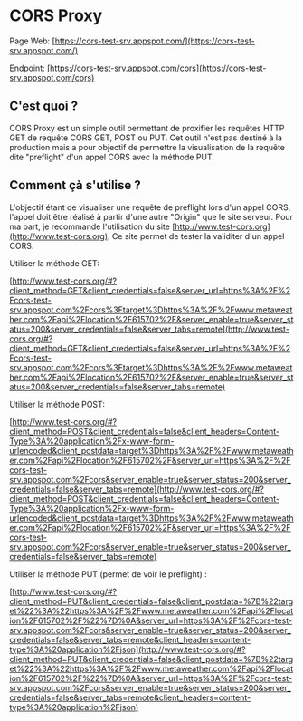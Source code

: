 # CORS Proxy

Page Web: [https://cors-test-srv.appspot.com/](https://cors-test-srv.appspot.com/)

Endpoint: [https://cors-test-srv.appspot.com/cors](https://cors-test-srv.appspot.com/cors)

## C'est quoi ? 

CORS Proxy est un simple outil permettant de proxifier les requêtes HTTP 
GET de requête CORS GET, POST ou PUT. Cet outil n'est pas destiné
à la production mais a pour objectif de permettre la visualisation de 
la requête dite "preflight" d'un appel CORS avec la méthode PUT.

## Comment çà s'utilise ?

L'objectif étant de visualiser une requête de preflight lors d'un
appel CORS, l'appel doit être réalisé à partir d'une autre "Origin" 
que le site serveur. Pour ma part, je recommande l'utilisation du 
site [http://www.test-cors.org](http://www.test-cors.org). Ce site
permet de tester la validiter d'un appel CORS.


Utiliser la méthode GET:

[http://www.test-cors.org/#?client_method=GET&client_credentials=false&server_url=https%3A%2F%2Fcors-test-srv.appspot.com%2Fcors%3Ftarget%3Dhttps%3A%2F%2Fwww.metaweather.com%2Fapi%2Flocation%2F615702%2F&server_enable=true&server_status=200&server_credentials=false&server_tabs=remote](http://www.test-cors.org/#?client_method=GET&client_credentials=false&server_url=https%3A%2F%2Fcors-test-srv.appspot.com%2Fcors%3Ftarget%3Dhttps%3A%2F%2Fwww.metaweather.com%2Fapi%2Flocation%2F615702%2F&server_enable=true&server_status=200&server_credentials=false&server_tabs=remote)


Utiliser la méthode POST:

[http://www.test-cors.org/#?client_method=POST&client_credentials=false&client_headers=Content-Type%3A%20application%2Fx-www-form-urlencoded&client_postdata=target%3Dhttps%3A%2F%2Fwww.metaweather.com%2Fapi%2Flocation%2F615702%2F&server_url=https%3A%2F%2Fcors-test-srv.appspot.com%2Fcors&server_enable=true&server_status=200&server_credentials=false&server_tabs=remote](http://www.test-cors.org/#?client_method=POST&client_credentials=false&client_headers=Content-Type%3A%20application%2Fx-www-form-urlencoded&client_postdata=target%3Dhttps%3A%2F%2Fwww.metaweather.com%2Fapi%2Flocation%2F615702%2F&server_url=https%3A%2F%2Fcors-test-srv.appspot.com%2Fcors&server_enable=true&server_status=200&server_credentials=false&server_tabs=remote)

Utiliser la méthode PUT (permet de voir le preflight) :

[http://www.test-cors.org/#?client_method=PUT&client_credentials=false&client_postdata=%7B%22target%22%3A%22https%3A%2F%2Fwww.metaweather.com%2Fapi%2Flocation%2F615702%2F%22%7D%0A&server_url=https%3A%2F%2Fcors-test-srv.appspot.com%2Fcors&server_enable=true&server_status=200&server_credentials=false&server_tabs=remote&client_headers=content-type%3A%20application%2Fjson](http://www.test-cors.org/#?client_method=PUT&client_credentials=false&client_postdata=%7B%22target%22%3A%22https%3A%2F%2Fwww.metaweather.com%2Fapi%2Flocation%2F615702%2F%22%7D%0A&server_url=https%3A%2F%2Fcors-test-srv.appspot.com%2Fcors&server_enable=true&server_status=200&server_credentials=false&server_tabs=remote&client_headers=content-type%3A%20application%2Fjson)
